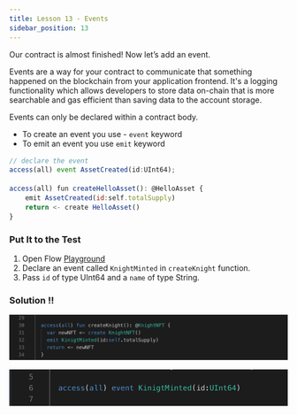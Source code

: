 ```yaml
---
title: Lesson 13 - Events
sidebar_position: 13
---
```


Our contract is almost finished! Now let’s add an event.

Events are a way for your contract to communicate that something happened on the blockchain from your application frontend. It's a logging functionality which allows developers to store data on-chain that is more searchable and gas efficient than saving data to the account storage.

Events can only be declared within a contract body.

- To create an event you use - `event` keyword
- To emit an event you use `emit` keyword

```jsx
// declare the event
access(all) event AssetCreated(id:UInt64);

access(all) fun createHelloAsset(): @HelloAsset {
    emit AssetCreated(id:self.totalSupply)
    return <- create HelloAsset()
}
```

### Put It to the Test

1. Open Flow [Playground](https://play.flow.com/)
2. Declare an event called `KnightMinted` in `createKnight` function.
3. Pass `id` of type UInt64 and a `name` of type String.

### Solution !!

![Alt text](image-9.png)

![Alt text](image-12.png)

